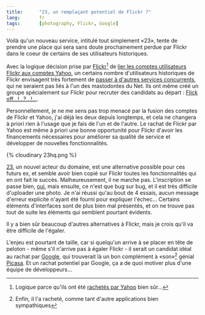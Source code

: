 ```yaml
---
title:      "23, un remplaçant potentiel de Flickr ?"
lang:       fr
tags:       [photography, Flickr, Google]
---
```


Voilà qu'un nouveau service, intitulé tout simplement «23», tente de prendre une place qui sera sans doute prochainement perdue par Flickr dans le coeur de certains de ses utilisateurs historiques.


Avec la logique décision prise par [Flickr](https://flickr.com/)[^1] de [lier les comptes utilisateurs Flickr aux comptes Yahoo](http://blog.flickr.com/flickrblog/2005/08/flickr_and_yaho.html), un certains nombre d'utilisateurs historiques de Flickr envisagent très fortement de [passer à d'autres services concurrents](http://www.wired.com/news/ebiz/0,1272,68654,00.html?tw=rss.TOP), qui ne seraient pas liés à l'un des mastodontes du Net. Ils ont même créé un groupe spécialement sur Flickr pour recruter des candidats au départ : [Flick off…!…?…!…](https://www.flickr.com/groups/flick_off/).

Personnellement, je ne me sens pas trop menacé par la fusion des comptes de Flickr et Yahoo, j'ai déjà les deux depuis longtemps, et cela ne changera à priori rien à l'usage que je fais de l'un et de l'autre. Le rachat de Flickr par Yahoo est même à priori une bonne opportunité pour Flickr d'avoir les financements nécessaires pour améliorer sa qualité de service et développer de nouvelles fonctionnalités.

{% cloudinary 23hq.png %}


[23](http://www.23hq.com/), un nouvel acteur du domaine, est une alternative possible pour ces futurs ex, et semble avoir bien copié sur Flickr toutes les fonctionnalités qui en ont fait le succès. Malheureusement, il ne marche pas. L'inscription se passe bien, [oui](http://www.23hq.com/nhoizey), mais ensuite, ce n'est que bug sur bug, et il est très difficile d'uploader une photo. Je n'ai réussi qu'au bout de 4 essais, aucun message d'erreur explicite n'ayant été fourni pour expliquer l'échec… Certains éléments d'interfaces sont de plus bien mal présentés, et on ne trouve pas tout de suite les éléments qui semblent pourtant évidents.

Il y a bien sûr beaucoup d'autres alternatives à Flickr, mais je crois qu'il va être difficile de l'égaler.

L'enjeu est pourtant de taille, car si quelqu'un arrive à se placer en tête de peloton - même s'il n'arrive pas à égaler Flickr - il serait un candidat idéal au rachat par [Google](http://www.google.com/), qui trouverait là un bon complément à «son»[^2] génial [Picasa](http://picasa.google.com/). Et un rachat potentiel par Google, ça a de quoi motiver plus d'une équipe de développeurs…


[^1]: Logique parce qu'ils ont été [rachetés par Yahoo](http://blog.flickr.com/flickrblog/2005/03/yahoo_actually_.html) bien sûr…

[^2]: Enfin, il l'a racheté, comme tant d'autre applications bien sympathiques
